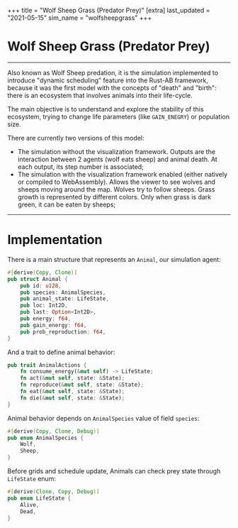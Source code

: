 +++
title = "Wolf Sheep Grass (Predator Prey)"
[extra]
last_updated = "2021-05-15"
sim_name = "wolfsheepgrass"
+++


# Wolf Sheep Grass (Predator Prey)

---

Also known as Wolf Sheep predation, it is the simulation implemented to introduce "dynamic scheduling" feature into the Rust-AB framework, because it was the first model with the concepts of "death" and "birth": there is an ecosystem that involves animals into their life-cycle.

The main objective is to understand and explore the stability of this ecosystem, trying to change life parameters (like `GAIN_ENEGRY`) or population size.

There are currently two versions of this model:
- The simulation without the visualization framework. Outputs are the interaction between 2 agents (wolf eats sheep) and animal death. At each output, its step number is associated;
- The simulation with the visualization framework enabled (either natively or compiled to WebAssembly). Allows the viewer to see wolves and sheeps moving around the map. Wolves try to follow sheeps. Grass growth is represented by different colors. Only when grass is dark green, it can be eaten by sheeps;

---

# Implementation

There is a main structure that represents an `Animal`, our simulation agent:
```rs
#[derive(Copy, Clone)]
pub struct Animal {
    pub id: u128,
    pub species: AnimalSpecies,
    pub animal_state: LifeState,
    pub loc: Int2D,
    pub last: Option<Int2D>,
    pub energy: f64,
    pub gain_energy: f64,
    pub prob_reproduction: f64,
}
```

And a trait to define animal behavior:
```rs
pub trait AnimalActions {
    fn consume_energy(&mut self) -> LifeState;
    fn act(&mut self, state: &State);
    fn reproduce(&mut self, state: &State);
    fn eat(&mut self, state: &State);
    fn die(&mut self, state: &State);
}
```

Animal behavior depends on `AnimalSpecies` value of field `species`:
```rs
#[derive(Copy, Clone, Debug)]
pub enum AnimalSpecies {
    Wolf,
    Sheep,
}
```
Before grids and schedule update, Animals can check prey state through `LifeState` enum:
```rs
#[derive(Clone, Copy, Debug)]
pub enum LifeState {
    Alive,
    Dead,
}
```